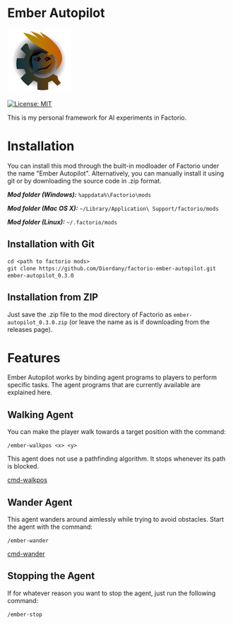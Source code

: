 # Ember Autopilot

![thumbnail](thumbnail.png)

[![License: MIT](https://img.shields.io/badge/License-MIT-yellow.svg)](https://opensource.org/licenses/MIT)

This is my personal framework for AI experiments in Factorio.

# Installation

You can install this mod through the built-in modloader of Factorio under the name "Ember Autopilot". Alternatively, you can manually install it using git or by downloading the source code in .zip format.

***Mod folder (Windows):*** `%appdata%\Factorio\mods`

***Mod folder (Mac OS X):*** `~/Library/Application\ Support/factorio/mods`

***Mod folder (Linux):*** `~/.factorio/mods`

## Installation with Git

```
cd <path to factorio mods>
git clone https://github.com/Diordany/factorio-ember-autopilot.git ember-autopilot_0.3.0
```

## Installation from ZIP

Just save the .zip file to the mod directory of Factorio as `ember-autopilot_0.3.0.zip` (or leave the name as is if downloading from the releases page).

# Features

Ember Autopilot works by binding agent programs to players to perform specific tasks. The agent programs that are currently available are explained here.

## Walking Agent

You can make the player walk towards a target position with the command:

```
/ember-walkpos <x> <y>
```

This agent does not use a pathfinding algorithm. It stops whenever its path is blocked.

[cmd-walkpos](https://github.com/Diordany/factorio-ember-autopilot/assets/54911023/dbbb233f-3038-4a63-bcfc-60cab858f53f)

## Wander Agent

This agent wanders around aimlessly while trying to avoid obstacles. Start the agent with the command:

```
/ember-wander
```

[cmd-wander](https://github.com/Diordany/factorio-ember-autopilot/assets/54911023/077d72ad-4ad5-42df-9d37-89cff2bfd264)

## Stopping the Agent

If for whatever reason you want to stop the agent, just run the following command:

```
/ember-stop
```